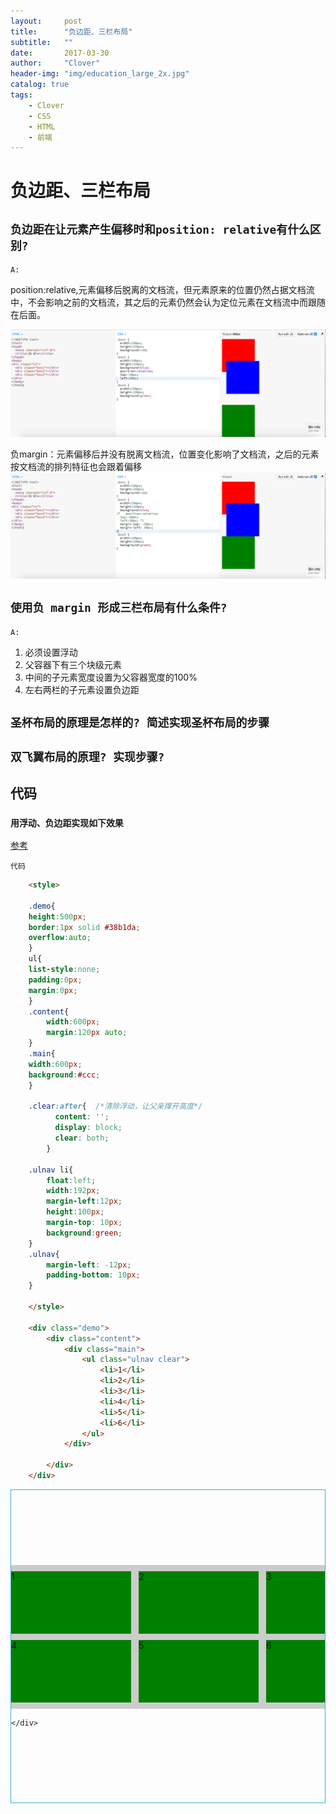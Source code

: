 ```yaml
---
layout:     post
title:      "负边距、三栏布局"
subtitle:   ""
date:       2017-03-30
author:     "Clover"
header-img: "img/education_large_2x.jpg"
catalog: true
tags:
    - Clover
    - CSS
    - HTML
    - 前端
---
```


# 负边距、三栏布局

## `负边距在让元素产生偏移时和position: relative有什么区别?`

`A:`

* position:relative,元素偏移后脱离的文档流，但元素原来的位置仍然占据文档流中，不会影响之前的文档流，其之后的元素仍然会认为定位元素在文档流中而跟随在后面。

![](/img/2155778-f3484ab45d48a5b5.png)

* 负margin：元素偏移后并没有脱离文档流，位置变化影响了文档流，之后的元素按文档流的排列特征也会跟着偏移
![](/img/2155778-d95972ee88a29c11.png)

## `使用负 margin 形成三栏布局有什么条件?`

`A:`

1. 必须设置浮动
2. 父容器下有三个块级元素
3. 中间的子元素宽度设置为父容器宽度的100%
4. 左右两栏的子元素设置负边距

## `圣杯布局的原理是怎样的? 简述实现圣杯布局的步骤`


## `双飞翼布局的原理? 实现步骤?`


## 代码


### `用浮动、负边距实现如下效果`

[参考](http://js.jirengu.com/fag/2/edit)

`代码`

```html
    <style>

    .demo{
    height:500px;
    border:1px solid #38b1da;
    overflow:auto;
    }
    ul{
    list-style:none;
    padding:0px;
    margin:0px;
    }
    .content{
        width:600px;
        margin:120px auto;
    }
    .main{
    width:600px;
    background:#ccc;
    }

    .clear:after{  /*清除浮动，让父亲撑开高度*/
          content: '';
          display: block;
          clear: both;
        }

    .ulnav li{
        float:left;
        width:192px;
        margin-left:12px;
        height:100px;
        margin-top: 10px;
        background:green;
    }
    .ulnav{
        margin-left: -12px;
        padding-bottom: 10px;
    }

    </style>

    <div class="demo">
        <div class="content">
            <div class="main">
                <ul class="ulnav clear">
                    <li>1</li>
                    <li>2</li>
                    <li>3</li>
                    <li>4</li>
                    <li>5</li>
                    <li>6</li>
                </ul>
            </div>

        </div>
    </div>

```



<style>

.demo{
height:500px;
border:1px solid #38b1da;
overflow:auto;
}
ul{
list-style:none;
padding:0px;
margin:0px;
}
.content{
	width:600px;
    margin:120px auto;
}
.main{
width:600px;
background:#ccc;
}

.clear:after{  /*清除浮动，让父亲撑开高度*/
      content: '';
      display: block;
      clear: both;
    }

.ulnav li{
	float:left;
	width:192px;
    margin-left:12px;
    height:100px;
    margin-top: 10px;
    background:green;
}
.ulnav{
    margin-left: -12px;
    padding-bottom: 10px;
}

</style>

<div class="demo">
	<div class="content">
    	<div class="main">
        	<ul class="ulnav clear">
            	<li>1</li>
                <li>2</li>
                <li>3</li>
                <li>4</li>
                <li>5</li>
                <li>6</li>
            </ul>
        </div>
    
    </div>
</div>

### `圣杯布局`

> [圣杯布局demo](/demo/圣杯布局.html)

### `双飞翼布局`

> [双飞翼布局DEMO](/demo/双飞翼布局.html)